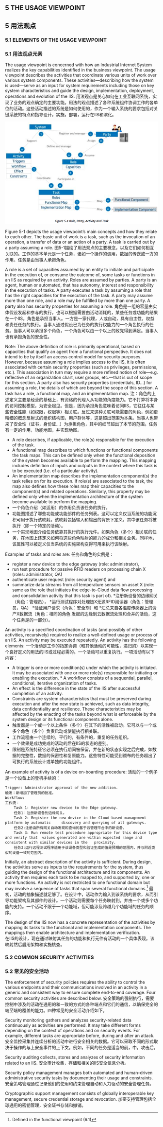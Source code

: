 ## 5 THE USAGE VIEWPOINT
## 5 用法观点
### 5.1 ELEMENTS OF THE USAGE VIEWPOINT
### 5.1 用法观点元素
The usage viewpoint is concerned with how an Industrial Internet System realizes the key capabilities identified in the business viewpoint. The usage viewpoint describes the activities that coordinate various units of work over various system components. These activities—describing how the system is used—serve as an input for system requirements including those on key system characteristics and guide the design, implementation, deployment, operations and evolution of the IIS.
用法观点是关心如何在工业互联网系统，实现了业务的观点确定的主要功能。用法的观点描述了各种系统组件协调工作的各单位的活动。这些活动描述的系统是如何使用的，作为一个输入系统的要求包括对关键系统的特点和指导设计，实施，部署，运行在IIS和演化。

![](./IIFA_pic/QQ20160114-3.png)

Figure 5-1 depicts the usage viewpoint’s main concepts and how they relate to each other.
The basic unit of work is a task, such as the invocation of an operation, a transfer of data or an action of a party. A task is carried out by a party assuming a role.
图5-1描绘了用法观点的主要概念，以及它们如何相互关联的。工作的基本单元是一个任务，诸如一个操作的调用，数据的传送或一方的作用。任务是由当事人承担角色。

A role is a set of capacities assumed by an entity to initiate and participate in the execution of, or consume the outcome of, some tasks or functions in an IIS as required by an activity. Roles are assumed by parties. A party is an agent, human or automated, that has autonomy, interest and responsibility in the execution of tasks. A party executes a task by assuming a role that has the right capacities for the execution of the task. A party may assume more than one role, and a role may be fulfilled by more than one party. A party also has security properties for assuming a role.
角色是一组的容量由实体假设发起和参与的执行，也可以根据需要由活动消耗的，某些任务或功能的结果在一个IIS。角色是承担当事人。一方是一家代理，人或自动，具有自主性，权益和责任任务的执行。当事人通过假设已为任务的执行权能力的一个角色执行的任务。当事人可以承担多个角色，一个角色可以由一个以上的政党得到满足。当事人也有承担角色的安全性。

Note: The above definition of role is primarily operational, based on capacities that qualify an agent from a functional perspective. It does not intend to be by itself an access control model for security purposes. However, because assuming a role implies access to the IIS, it is often associated with certain security properties (such as privileges, permissions, etc.). This association in turn may require a more refined notion of role—e.g. reflective of an organization chart, user groups, etc.—that is out of scope for this section. A party also has security properties (credentials, ID...) for assuming a role, the details of which are beyond the scope of this section. A task has a
role, a functional map, and an implementation map.
注：角色的上述定义主要是经营的基础上，有资格的代理人从功能的角度能力。它不打算将本身的访问控制模型，为安全起见。但是，因为承担角色意味着访问IIS，它往往与某些安全性能（如权限，权限等）相关联。反过来这种关联可能需要的角色，例如更精细的概念反射式的组织结构图，用户群体等，这是超出范围为本条。当事人也带来了安全性（证书，身份证...）为承担角色，其中的细节超出了本节的范围。任务有一定的作用，功能地图，并实现地图。

* A role describes, if applicable, the role(s) responsible for the execution of the task.
* A functional map describes to which functions or functional components the task maps. This can be defined only when the functional deposition of the system becomes available to perform the mapping. This mapping includes definition of inputs and outputs in the context where this task is to be executed (i.e. of a particular activity).
* An implementation map describes the implementation component(s) the task relies on for its execution. If role(s) are associated to the task, the map also defines how these roles map their capacities to the component(s) and related operations. Similarly, this property may be defined only when the implementation architecture of the system become available to perform the mapping.
* 一个角色介绍（如适用）的作用负责该任务的执行。
* 功能图描述了哪些功能或功能部件的任务列表。这可以定义仅当系统的功能沉积可用于执行该映射。该映射包括输入和输出的背景下定义，其中该任务将被执行（即一个特定的活动）。
* 一个实现地图介绍任务依靠其执行的执行元件。如果角色（多个）相关联的任务，在地图上还定义如何将这些角色映射的能力的成分和相关业务。同样地，该属性可以被定义仅当系统的实施架构变得可用来执行该映射。

Examples of tasks and roles are:
任务和角色的实例是：

* register a new device to the edge gateway (role: administrator),
* run test procedure for passive RFID readers on processing chain X (roles: administrator,
QA)
* authenticate user request (role: security agent) and
* summarize data streams from all temperature sensors on asset X (role: same as the role
that initiates the edge-to-Cloud data flow processing and consolidation activity that this task is part of).
*注册新设备的边缘网关（角色：管理员），
*运行测试程序对处理链X无源RFID阅读器（角色：管理员，QA）
*验证用户请求（角色：安全剂）和
*汇总来自各温度传感器上的资产X数据流（角色：相同的角色
发起的边缘到云数据流处理和合并的活动，这个任务是的一部分）。

An activity is a specified coordination of tasks (and possibly of other activities, recursively) required to realize a well-defined usage or process of an IIS. An activity may be executed repeatedly. An activity has the following elements:
一个活动是工作的指定协调（和其他活动的可能性，递归的）以实现一个良好定义的用法的IIS或过程必需的。一个活动可以重复执行。一项活动有以下内容：

* A trigger is one or more condition(s) under which the activity is initiated. It may be associated with one or more role(s) responsible for initiating or enabling the execution. * A workflow consists of a sequential, parallel, conditional, iterative organization of tasks. 
* An effect is the difference in the state of the IIS after successful completion of an activity. 
* Constraints are system characteristics that must be preserved during execution and after the new state is achieved, such as data integrity, data confidentiality and resilience. These characteristics may be affected by the enacting of the tasks beyond what is enforceable by the system design or its functional components alone.
* 触发器是一个或一个以上条件（多个）在其下的活性被启动。它可以与一个或多个角色（多个）负责启动或使能执行相关联。
* 工作流程由一个连续的，平行的，有条件的，重复的任务组织。
* 一个效果是成功完成的活动的后在IIS的状态的差别。
* 限制是系统特征它必须在执行期间被保留，并在新的状态实现之后完成，如数据的完整性，数据的保密性和复原能力。这些特性可能受到颁布的任务超出了可执行的系统设计或单独的功能组件。

An example of activity is of a device on-boarding procedure:
活动的一个例子是一个设备上的登机手续的：

	Trigger: Administrator approval of the new addition.
	触发：新增加了管理员的批准。
	Workflow:
	工作流：
		Task 1: Register new device to the Edge gateway.
		任务1：注册新设备到边缘网关。
 		Task 2: Register the new device in the Cloud-based management platform by automatic 	discovery and querying of all gateways.
		任务2:注册由所有网关自动发现和查询的基于云管理平台中的新设备。
		Task 3: Run remote test procedure appropriate for this device type and verify that 	values generated are within expected range and consistent with similar devices in the 	proximity.
		任务3:运行远程测试程序适用于该设备类型和验证生成的值是预期的范围内，并与附近类似的设备一致的范围内。
		
Initially, an abstract description of the activity is sufficient. During design, the activities serve as inputs to the requirements for the system, thus guiding the design of the functional architecture and its components. An activity then requires each task to be mapped to, and supported by, one or more functions. An activity is not restricted to one functional domain but may involve a sequence of tasks that span several functional domains.[^10]
最初，活动的抽象描述就足够了。在设计中，活动作为输入到该系统的要求，从而引导功能架构及其部件的设计。一个活动则需要每个任务映射到，并由一个或多个功能的支持。一个活动不限于一个功能域，但可能涉及跨越几个功能域的任务的顺序。

[^10]: Defined in the functional viewpoint (6.1)

The design of the IIS now has a concrete representation of the activities by mapping its tasks to the functional and implementation components. The mappings then enable architecture and implementation verification.	
在IIS的设计，现在通过映射其任务的功能和执行元件有活动的一个具体表现。该映射然后启用架构和实施核查。	
### 5.2 COMMON SECURITY ACTIVITIES
### 5.2 常见的安全活动
The enforcement of security policies requires the ability to control the various endpoints and their communications involved in an activity in a generic and consistent way to ensure complete end-to-end coverage. Four common security activities are described below.
安全策略的强制执行，需要控制中涉及的活动在通用的和一致的方式的各种端点和它们的通信，以确保完全的端至端的覆盖的能力。四种常见的安全活动介绍如下。

Security monitoring gathers and analyzes security-related data continuously as activities are performed. It may take different forms depending on the context of operations and on security events. For example, different tasks are appropriate before, during and after an attack.
安全监控采集并连续分析的活动中进行安全相关的数据。它可以采取不同的形式取决于操作的与上安全事件的上下文。例如，不同的任务是适当的前，中，攻击后。

Security auditing collects, stores and analyzes of security information related to an IIS.
安全审计收集，存储和相关的IIS安全信息分析。

Security policy management manages both automated and human-driven administrative security
tasks by documenting their usage and constraints.
安全策略管理通过记录他们的使用和约束管理自动和人力驱动的安全管理任务。

Cryptographic support management consists of globally interoperable key management, secure credential storage and revocation.
加密支持管理包括全球通用的密钥管理，安全证书存储和撤销。